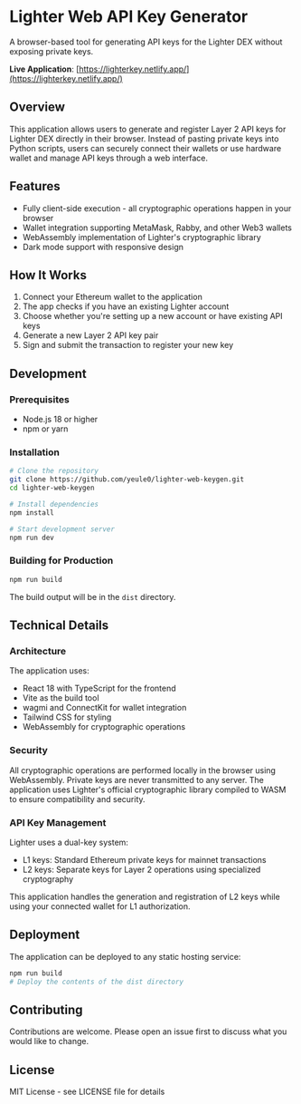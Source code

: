 # Lighter Web API Key Generator

A browser-based tool for generating API keys for the Lighter DEX without exposing private keys.

**Live Application**: [https://lighterkey.netlify.app/](https://lighterkey.netlify.app/)

## Overview

This application allows users to generate and register Layer 2 API keys for Lighter DEX directly in their browser. Instead of pasting private keys into Python scripts, users can securely connect their wallets or use hardware wallet and manage API keys through a web interface.

## Features

- Fully client-side execution - all cryptographic operations happen in your browser
- Wallet integration supporting MetaMask, Rabby, and other Web3 wallets  
- WebAssembly implementation of Lighter's cryptographic library
- Dark mode support with responsive design

## How It Works

1. Connect your Ethereum wallet to the application
2. The app checks if you have an existing Lighter account
3. Choose whether you're setting up a new account or have existing API keys
4. Generate a new Layer 2 API key pair
5. Sign and submit the transaction to register your new key

## Development

### Prerequisites

- Node.js 18 or higher
- npm or yarn

### Installation

```bash
# Clone the repository
git clone https://github.com/yeule0/lighter-web-keygen.git
cd lighter-web-keygen

# Install dependencies
npm install

# Start development server
npm run dev
```

### Building for Production

```bash
npm run build
```

The build output will be in the `dist` directory.

## Technical Details

### Architecture

The application uses:
- React 18 with TypeScript for the frontend
- Vite as the build tool
- wagmi and ConnectKit for wallet integration
- Tailwind CSS for styling
- WebAssembly for cryptographic operations

### Security

All cryptographic operations are performed locally in the browser using WebAssembly. Private keys are never transmitted to any server. The application uses Lighter's official cryptographic library compiled to WASM to ensure compatibility and security.

### API Key Management

Lighter uses a dual-key system:
- L1 keys: Standard Ethereum private keys for mainnet transactions
- L2 keys: Separate keys for Layer 2 operations using specialized cryptography

This application handles the generation and registration of L2 keys while using your connected wallet for L1 authorization.

## Deployment

The application can be deployed to any static hosting service:

```bash
npm run build
# Deploy the contents of the dist directory
```

## Contributing

Contributions are welcome. Please open an issue first to discuss what you would like to change.

## License

MIT License - see LICENSE file for details
